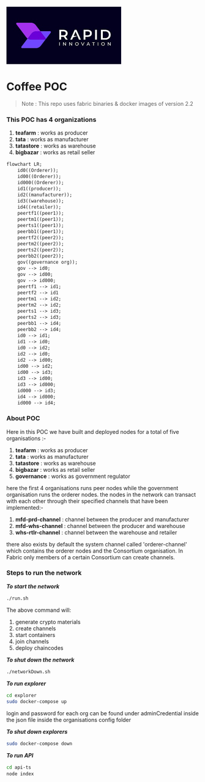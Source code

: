 ![Project Logo](./assets/Rapid%20Logo.jpeg)

# Coffee POC

> Note : This repo uses fabric binaries & docker images of version 2.2

### This POC has 4 organizations
1. **teafarm** : works as producer
2. **tata** : works as manufacturer
3. **tatastore** : works as warehouse
4. **bigbazar** : works as retail seller

```mermaid
flowchart LR;
    id0((Orderer));
    id00((Orderer));
    id000((Orderer));
    id1((producer));
    id2((manufacturer));
    id3((warehouse));
    id4((retailer));
    peertf1((peer1));
    peertm1((peer1));
    peerts1((peer1));
    peerbb1((peer1));
    peertf2((peer2));
    peertm2((peer2));
    peerts2((peer2));
    peerbb2((peer2));
    gov((governance org));
    gov --> id0;
    gov --> id00;
    gov --> id000;
    peertf1 --> id1;
    peertf2 --> id1
    peertm1 --> id2;
    peertm2 --> id2;
    peerts1 --> id3;
    peerts2 --> id3;
    peerbb1 --> id4;
    peerbb2 --> id4;
    id0 --> id1;
    id1 --> id0;
    id0 --> id2;
    id2 --> id0;
    id2 --> id00;
    id00 --> id2;
    id00 --> id3;
    id3 --> id00;
    id3 --> id000;
    id000 --> id3;
    id4 --> id000;
    id000 --> id4;
```

### About POC ###

Here in this POC we have built and deployed nodes for a total of five organisations :-
1. **teafarm** : works as producer
2. **tata** : works as manufacturer
3. **tatastore** : works as warehouse
4. **bigbazar** : works as retail seller
5. **governance** : works as government regulator

here the first 4 organisations runs peer nodes while the government organisation runs the orderer nodes. the nodes in the network can transact with each other through their specified channels that have been implemented:-
1. **mfd-prd-channel** : channel between the producer and manufacturer
2. **mfd-whs-channel** : channel between the producer and warehouse
3. **whs-rtlr-channel** : channel between the warehouse and retailer

there also exists by default the system channel called 'orderer-channel' which contains the orderer nodes and the Consortium organisation. In Fabric only members of a certain Consortium can create channels.

### Steps to run the network ###
***To start the network***
```bash
./run.sh
```
The above command will:
1. generate crypto materials
2. create channels
3. start containers
4. join channels
5. deploy chaincodes

***To shut down the network***
```bash
./networkDown.sh
```

***To run explorer***
```bash
cd explorer
sudo docker-compose up
```
login and password for each org can be found under adminCredential inside the json file inside the organisations config folder

***To shut down explorers***
```bash
sudo docker-compose down
```

***To run API***
```bash
cd api-ts
node index
```
